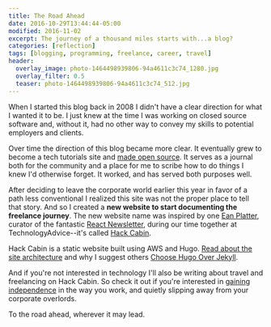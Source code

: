 ```yaml
---
title: The Road Ahead
date: 2016-10-29T13:44:44-05:00
modified: 2016-11-02
excerpt: The journey of a thousand miles starts with...a blog?
categories: [reflection]
tags: [blogging, programming, freelance, career, travel]
header:
  overlay_image: photo-1464498939806-94a4611c3c74_1280.jpg
  overlay_filter: 0.5
  teaser: photo-1464498939806-94a4611c3c74_512.jpg
---
```


When I started this blog back in 2008 I didn't have a clear direction for what I wanted it to be. I just knew at the time I was working on closed source software and, without it, had no other way to convey my skills to potential employers and clients.

Over time the direction of this blog became more clear. It eventually grew to become a tech tutorials site and [made open source](https://github.com/jhabdas/habd.as). It serves as a journal both for the community and a place for me to scribe how to do things I knew I'd otherwise forget. It worked, and has served both purposes well.

After deciding to leave the corporate world earlier this year in favor of a path less conventional I realized this site was not the proper place to tell that story. And so I created a **new website to start documenting the freelance journey**. The new website name was inspired by one [Ean Platter](https://github.com/eanplatter), curator of the fantastic [React Newsletter](http://reactjsnewsletter.com/), during our time together at TechnologyAdvice--it's called [Hack Cabin](http://hackcabin.com).

Hack Cabin is a static website built using AWS and Hugo. [Read about the site architecture](http://hackcabin/post/initial-commit/) and why I suggest others [Choose Hugo Over Jekyll](/choose-hugo-over-jekyll/).

And if you're not interested in technology I'll also be writing about travel and freelancing on Hack Cabin. So check it out if you're interested in [gaining independence](https://medium.com/@andco_26266/welcome-to-your-independence-the-go-to-guide-for-freelancers-7b1f405f5aee) in the way you work, and quietly slipping away from your corporate overlords.

To the road ahead, wherever it may lead.
